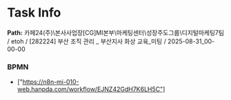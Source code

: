# Task Info

**Path:** 카페24(주)\본사사업장\[CG]MI본부\마케팅센터\성장주도그룹\디지털마케팅7팀 / etoh / [282224] 부산 조직 관리 _ 부산지사 화상 교육_미팅 / 2025-08-31_00-00-00

### BPMN
- ["https://n8n-mi-010-web.hanpda.com/workflow/EJNZ42GdH7K6LH5C"]

